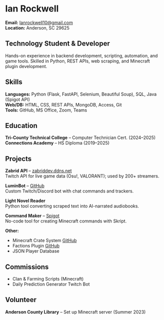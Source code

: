 # Ian Rockwell

**Email:** Ianrockwell10@gmail.com  
**Location:** Anderson, SC 29625  

## Technology Student & Developer  

Hands-on experience in backend development, scripting, automation, and game tools. Skilled in Python, REST APIs, web scraping, and Minecraft plugin development.

## Skills

**Languages:** Python (Flask, FastAPI, Selenium, Beautiful Soup), SQL, Java (Spigot API)  
**Web/DB:** HTML, CSS, REST APIs, MongoDB, Access, Git  
**Tools:** GitHub, MS Office, Zoom, Teams  

## Education

**Tri-County Technical College** – Computer Technician Cert. (2024–2025)  
**Connections Academy** – HS Diploma (2019–2025)

## Projects

**Zabrid API** – [zabriddev.ddns.net](http://zabriddev.ddns.net)  
Twitch API for live game data (Osu!, VALORANT); used by 200+ streamers.  

**LuminBot** – [GitHub](https://github.com/IanRockwell/LuminBot/wiki)  
Custom Twitch/Discord bot with chat commands and trackers.  

**Light Novel Reader**  
Python tool converting scraped text into AI-narrated audiobooks.

**Command Maker** – [Spigot](https://www.spigotmc.org/resources/zabrids-command-maker-1-17-1-19.102056/)  
No-code tool for creating Minecraft commands with Skript.

**Other:**  
- Minecraft Crate System [GitHub](https://github.com/Zabrid/Zabrid-Crate-Maker)  
- Factions Plugin [GitHub](https://github.com/IanRockwell/SkFactionsCore/wiki)  
- JSON Player Database  

## Commissions

- Clan & Farming Scripts (Minecraft)  
- Daily Prediction Generator Twitch Bot

## Volunteer

**Anderson County Library** – Set up Minecraft server (Summer 2023)
